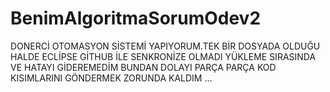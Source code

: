 # BenimAlgoritmaSorumOdev2

DONERCİ OTOMASYON SİSTEMİ YAPIYORUM.TEK BİR DOSYADA OLDUĞU HALDE ECLİPSE GİTHUB İLE SENKRONİZE OLMADI YÜKLEME SIRASINDA VE HATAYI GİDEREMEDİM BUNDAN DOLAYI PARÇA PARÇA KOD KISIMLARINI GÖNDERMEK ZORUNDA KALDIM ...

